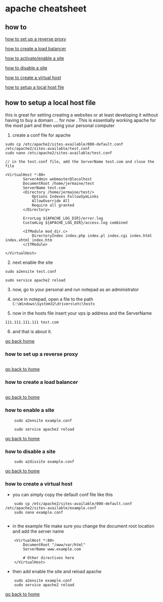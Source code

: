 # apache cheatsheet


## how to

[how to set up a reverse proxy][reverseP]

[how to create a load balancer][loadB]

[how to activate/enable a site][enable]

[how to disable a site][disable]

[how to create a virtual host][virtual]

[how to setup a local host file][local]

[local]:#how-to-setup-a-local-host-file
[home]:#apache-cheatsheet
[reverseP]:#how-to-set-up-a-reverse-proxy
[loadB]:#how-to-create-a-load-balancer
[enable]:#how-to-enable-a-site
[disable]:#how-to-disable-a-site
[virtual]:#how-to-create-a-virtual-host

## how to setup a local host file
this is great for setting creating a websites or at least developing it without
having to buy a domain ... for now . This is essentially working apache for the
most part and then using your personal computer

1. create a conf file for apache
```
sudo cp /etc/apache2/sites-available/000-default.conf  /etc/apache2/sites-available/test.conf
sudo nano /etc/apache2/sites-available/test.conf

// in the test.conf file, add the ServerName test.com and close the file

<VirtualHost *:80>
        ServerAdmin webmaster@localhost
        DocumentRoot /home/jermaine/test
        ServerName test.com
        <Directory /home/jermaine/test/>
            Options Indexes FollowSymLinks
            AllowOverride All
            Require all granted
        </Directory>

        ErrorLog ${APACHE_LOG_DIR}/error.log
        CustomLog ${APACHE_LOG_DIR}/access.log combined

        <IfModule mod_dir.c>
            DirectoryIndex index.php index.pl index.cgi index.html index.xhtml index.htm
        </IfModule>

</VirtualHost>

```

2. next enable the site

```
sudo a2ensite test.conf

sudo service apache2 reload
```

3. now, go to your personal and run notepad as an administrator

4. once in notepad, open a file to the path `C:\Windows\System32\drivers\etc\hosts`

5. now in the hosts file insert your vps ip address and the ServerName

```
111.111.111.111 test.com
```

6. and that is about it.

[go back home][home]

### how to set up a reverse proxy

```

```
[go back to home ][home]

### how to create a load balancer

```

```
[go back to home ][home]


### how to enable a site

```
    sudo a2ensite example.conf

    sudo service apache2 reload
```
[go back to home ][home]


### how to disable a site

```
    sudo a2dissite example.conf
```
[go back to home ][home]


### how to create a virtual host

- you can simply copy the default conf file like this
```
    sudo cp /etc/apache2/sites-available/000-default.conf /etc/apache2/sites-available/example.conf
    sudo nano example.conf


```
- in the example file make sure you change the document root location and add the
server name

```
    <VirtualHost *:80>
        DocumentRoot "/www/var/html"
        ServerName www.example.com

        # Other directives here
    </VirtualHost>
```
- then add enable the site and reload apache

```
    sudo a2ensite example.conf
    sudo service apache2 reload
```
[go back to home ][home]
